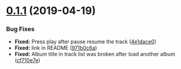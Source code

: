 <a name="0.1.1"></a>
# [0.1.1](https://github.com/za-ek/zusic/tree/0.1.1) (2019-04-19)
### Bug Fixes

* **Fixed:** Press play after pause resume the track ([4e1dace0](https://github.com/za-ek/zusic/commit/4e1dace0))
* **Fixed:** link in README ([971b0c6a](https://github.com/za-ek/zusic/commit/971b0c6a))
* **Fixed:** Album title in track list was broken after load another album ([cf710e7e](https://github.com/za-ek/zusic/commit/cf710e7e))